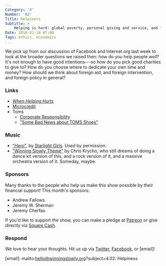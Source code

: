 ```yaml
---
Category: '4'
Number: '02'
Title: Helpiness
Subtitle: >
    Helping is hard: global poverty, personal giving and service, and foreign policy.
Date: 2016-01-18 07:00
Tags: ethics, economics
...
```


We pick up from our discussion of Facebook and Internet.org last week to look
at the broader questions we raised then: how do you help people *well*? It's
not enough to have good intentions---so how do you pick good charities to give
to? How do you choose where to dedicate your own time and money? How should we
think about foreign aid, and foreign intervention, and foreign policy in
general?


### Links

  - [_When Helping Hurts_](http://www.alibris.com/When-Helping-Hurts-How-to-Alleviate-Poverty-Without-Hurting-the-Poor-and-Yourself-Steve-Corbett/book/29565129)
  - [Microcredit](https://en.wikipedia.org/wiki/Microcredit)
  - Toms
      + [Corporate Responsibility](http://www.toms.com/corporate-responsibility)
      + ["Some Bad News about TOMS Shoes"](http://www.whydev.org/some-bad-news-about-toms-shoes/)


### Music

  - ["Hero"](https://soundcloud.com/starlightgirls/hero), by
    [Starlight Girls](https://soundcloud.com/starlightgirls). Used by permission.
  - ["Winning Slowly Theme"](//soundcloud.com/chriskrycho/winning-slowly)
    by Chris Krycho, who still dreams of doing a dance kit version of this, and
    a rock version of it, and a massive orchestra version of it. Someday, maybe.


### Sponsors

Many thanks to the people who help us make this show possible by their financial
support! This month's sponsors:

  - Andrew Fallows
  - Jeremy W. Sherman
  - Jeremy Cherfas

If you'd like to support the show, you can make a pledge at [Patreon] or give
directly via [Square Cash].

[Patreon]: //www.patreon.com/winningslowly
[Square Cash]: //cash.me/$winningslowly


### Respond

We love to hear your thoughts. Hit us up via [Twitter], [Facebook], or [email]!

[Twitter]: //www.twitter.com/winningslowly
[Facebook]: //www.facebook.com/winningslowlypodcast
[email]: mailto:hello@winningslowly.org?subject=4.02: Helpiness
